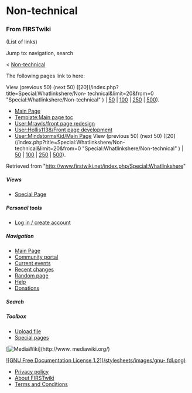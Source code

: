 # Non-technical

### From FIRSTwiki

(List of links)

Jump to: navigation, search

&lt; [Non-technical](/index.php?title=Non-technical&redirect=no "Non-
technical" )  

The following pages link to here:

View (previous 50) (next 50) ([20](/index.php?title=Special:Whatlinkshere/Non-
technical&limit=20&from=0 "Special:Whatlinkshere/Non-technical" ) |
[50](/index.php?title=Special:Whatlinkshere/Non-technical&limit=50&from=0
"Special:Whatlinkshere/Non-technical" ) |
[100](/index.php?title=Special:Whatlinkshere/Non-technical&limit=100&from=0
"Special:Whatlinkshere/Non-technical" ) |
[250](/index.php?title=Special:Whatlinkshere/Non-technical&limit=250&from=0
"Special:Whatlinkshere/Non-technical" ) |
[500](/index.php?title=Special:Whatlinkshere/Non-technical&limit=500&from=0
"Special:Whatlinkshere/Non-technical" )).

  * [Main Page](/index.php/Main_Page "Main Page" )
  * [Template:Main page toc](/index.php/Template:Main_page_toc "Template:Main page toc" )
  * [User:Mrawls/front page redesign](/index.php/User:Mrawls/front_page_redesign "User:Mrawls/front page redesign" )
  * [User:Hollis1138/Front page development](/index.php/User:Hollis1138/Front_page_development "User:Hollis1138/Front page development" )
  * [User:MindstormsKid/Main Page](/index.php/User:MindstormsKid/Main_Page "User:MindstormsKid/Main Page" )
View (previous 50) (next 50) ([20](/index.php?title=Special:Whatlinkshere/Non-
technical&limit=20&from=0 "Special:Whatlinkshere/Non-technical" ) |
[50](/index.php?title=Special:Whatlinkshere/Non-technical&limit=50&from=0
"Special:Whatlinkshere/Non-technical" ) |
[100](/index.php?title=Special:Whatlinkshere/Non-technical&limit=100&from=0
"Special:Whatlinkshere/Non-technical" ) |
[250](/index.php?title=Special:Whatlinkshere/Non-technical&limit=250&from=0
"Special:Whatlinkshere/Non-technical" ) |
[500](/index.php?title=Special:Whatlinkshere/Non-technical&limit=500&from=0
"Special:Whatlinkshere/Non-technical" )).

Retrieved from "<http://www.firstwiki.net/index.php/Special:Whatlinkshere>"

##### Views

  * [Special Page](/index.php/Special:Whatlinkshere/Non-technical)

##### Personal tools

  * [Log in / create account](/index.php?title=Special:Userlogin&returnto=Special:Whatlinkshere)

[](/index.php/Main_Page "Main Page" )

##### Navigation

  * [Main Page](/index.php/Main_Page)
  * [Community portal](/index.php/FIRSTwiki:Community_portal)
  * [Current events](/index.php/Current_events)
  * [Recent changes](/index.php/Special:Recentchanges)
  * [Random page](/index.php/Special:Random)
  * [Help](/index.php/Help:Contents)
  * [Donations](/index.php/FIRSTwiki:Site_support)

##### Search



##### Toolbox

  * [Upload file](/index.php/Special:Upload)
  * [Special pages](/index.php/Special:Specialpages)

[![MediaWiki](/skins/common/images/poweredby_mediawiki_88x31.png)](http://www.
mediawiki.org/)

[![GNU Free Documentation License 1.2](/stylesheets/images/gnu-
fdl.png)](http://www.gnu.org/copyleft/fdl.html)

  * [Privacy policy](/index.php/FIRSTwiki:Privacy_policy "FIRSTwiki:Privacy policy" )
  * [About FIRSTwiki](/index.php/FIRSTwiki:About "FIRSTwiki:About" )
  * [Terms and Conditions](/index.php/FIRSTwiki:Terms_and_conditions "FIRSTwiki:Terms and conditions" )

